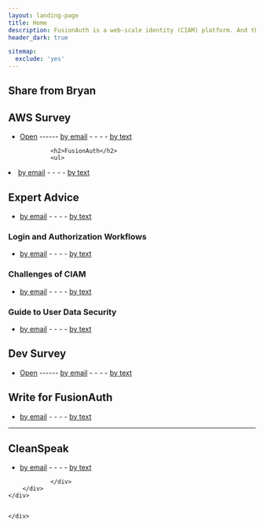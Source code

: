 ```yaml
---
layout: landing-page
title: Home
description: FusionAuth is a web-scale identity (CIAM) platform. And the best part is that it's completely free.
header_dark: true

sitemap:
  exclude: 'yes'
---
```

<main>
  <section class="pb-6 pt-5">
    <div class="container">
        <div class="row">
            <div class="col">
                <div class="block-heading">
                <h2 class="pt-4 pb-3 display-4">Share from Bryan</h2>
                </div>
                <div>
                <h2>AWS Survey</h2>
                <ul>
                <li><a class="btn btn-primary text-lowercase" href="https://forms.gle/3o5nKQVH18ukcfGv8
" target="_blank">Open</a> ------ <a class="btn btn-primary text-lowercase" href="mailto:?subject=FusionAuth:%20AWS%20re:Invent%20Survey&amp;body=FusionAuth.io%20AWS%20re:Invent%20Survey-%20https://forms.gle/3o5nKQVH18ukcfGv8
">by email</a> - - - - <a class="btn btn-primary text-lowercase" href="sms:&amp;body=From%20Bryan%20Giese%20-%20FusionAuth.io%20AWS%20re:Invent%20Survey-%20https://forms.gle/3o5nKQVH18ukcfGv8
">by text</a></li>
                </ul>


                <h2>FusionAuth</h2>
                <ul>
<li><a class="btn btn-primary text-lowercase" href="mailto:?subject=About%20FusionAuth&amp;body=FusionAuth%20-%20Free%20for%20Unlimited%20Users%20-%20https://fusionauth.io">by email</a> - - - - <a class="btn btn-primary text-lowercase" href="sms:&amp;body=From%20Bryan%20Giese%20-%20FusionAuth%20-%20Free%20for%20Unlimited%20Users%20-%20https://fusionauth.io">by text</a></li>
</ul>

<h2>Expert Advice</h2>
<ul>
<li><a class="btn btn-primary text-lowercase" href="mailto:?subject=FusionAuth:%20Expert%20Advice&amp;body=FusionAuth:%20Expert%20Advice-%20https://fusionauth.io/learn/expert-advice/">by email</a> - - - - <a class="btn btn-primary text-lowercase" href="sms:&amp;body=From%20Bryan%20Giese%20-%20FusionAuth:%20Expert%20Advice-%20https://fusionauth.io/learn/expert-advice/">by text</a></li>
</ul>

<div class="ml-4 pl-4 border-left">
<h3>Login and Authorization Workflows</h3>
<ul>
<li><a class="btn btn-primary text-lowercase" href="mailto:?subject=FusionAuth:%20Login%20and%20Authentication%20Workflows&amp;body=Login%20and%20Authentication%20Workflows-%20https://fusionauth.io/learn/expert-advice/authentication/login-authentication-workflows">by email</a> - - - - <a class="btn btn-primary text-lowercase" href="sms:&amp;body=From%20Bryan%20Giese%20-%20Login%20and%20Authentication%20Workflows-%20https://fusionauth.io/learn/expert-advice/authentication/login-authentication-workflows">by text</a></li>
</ul>

<h3>Challenges of CIAM</h3>
<ul>
<li><a class="btn btn-primary text-lowercase" href="mailto:?subject=FusionAuth:%20Challenges%20of%20CIAM&amp;body=Challenges%20of%20CIAM-%20https://fusionauth.io/learn/expert-advice/ciam/challenges-of-ciam">by email</a> - - - - <a class="btn btn-primary text-lowercase" href="sms:&amp;body=From%20Bryan%20Giese%20-%20Challenges%20of%20CIAM-%20https://fusionauth.io/learn/expert-advice/ciam/challenges-of-ciam">by text</a></li>
</ul>

<h3>Guide to User Data Security</h3>
<ul>
<li><a class="btn btn-primary text-lowercase" href="mailto:?subject=FusionAuth:%20Guide%20to%20User%20Data%20Security&amp;body=Guide%20to%20User%20Data%20Security-%20https://fusionauth.io/learn/expert-advice/security/guide-to-user-data-security">by email</a> - - - - <a class="btn btn-primary text-lowercase" href="sms:&amp;body=From%20Bryan%20Giese%20-%20Guide%20to%20User%20Data%20Security-%20https://fusionauth.io/learn/expert-advice/security/guide-to-user-data-security">by text</a></li>
</ul>
</div>

<h2>Dev Survey</h2>
<ul>
<li><a class="btn btn-primary text-lowercase" href="https://goo.gl/forms/orEcqgsqmoZndK8E2" target="_blank">Open</a> ------ <a class="btn btn-primary text-lowercase" href="mailto:?subject=FusionAuth:%20Easy%20Dev%20Survey&amp;body=FusionAuth.io%20Easy%20Dev%20Survey-%20https://goo.gl/forms/orEcqgsqmoZndK8E2">by email</a> - - - - <a class="btn btn-primary text-lowercase" href="sms:&amp;body=From%20Bryan%20Giese%20-%20FusionAuth.io%20Easy%20Dev%20Survey-%20https://goo.gl/forms/orEcqgsqmoZndK8E2">by text</a></li>
</ul>
<h2>Write for FusionAuth</h2>
<ul>
<li><a class="btn btn-primary text-lowercase" href="mailto:?subject=Write%20for%20FusionAuth&amp;body=Write%20for%20FusionAuth-%20https://fusionauth.io/write-for-fusionauth">by email</a> - - - - <a class="btn btn-primary text-lowercase" href="sms:&amp;body=From%20Bryan%20Giese%20-%20Write%20for%20FusionAuth-%20https://fusionauth.io/write-for-fusionauth">by text</a></li>
</ul>
<hr />
                <h2 class="mt-5">CleanSpeak</h2>
                <ul>
<li><a class="btn btn-info text-lowercase" href="mailto:?subject=About%20CleanSpeak&amp;body=CleanSpeak%20-%20Premier%20Profanity%20Filtering%20-%20https://cleanspeak.com">by email</a> - - - - <a class="btn btn-info text-lowercase" href="sms:&amp;body=From%20Bryan%20Giese%20-%20CleanSpeak%20-%20Premier%20Profanity%20Filtering%20and%20Moderation%20-%20https://cleanspeak.com">by text</a></li>
</ul>

                </div>
        </div>
    </div>


    </div>
  </section>

</main>
